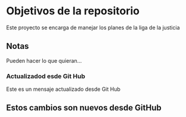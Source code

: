 # Objetivos de la repositorio

Este proyecto se encarga de manejar los planes de la liga de la justicia

## Notas

Pueden hacer lo que quieran...

### Actualizadod esde Git Hub

Este es un mensaje actualizado desde Git Hub

## Estos cambios son nuevos desde GitHub
